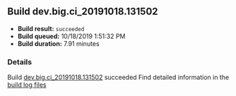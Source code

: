 ## Build dev.big.ci_20191018.131502
- **Build result:** `succeeded`
- **Build queued:** 10/18/2019 1:51:32 PM
- **Build duration:** 7.91 minutes
### Details
Build [dev.big.ci_20191018.131502](https://winappstudio.visualstudio.com/web/build.aspx?pcguid=a4ef43be-68ce-4195-a619-079b4d9834c2&builduri=vstfs%3a%2f%2f%2fBuild%2fBuild%2f31502) succeeded
Find detailed information in the [build log files]()
